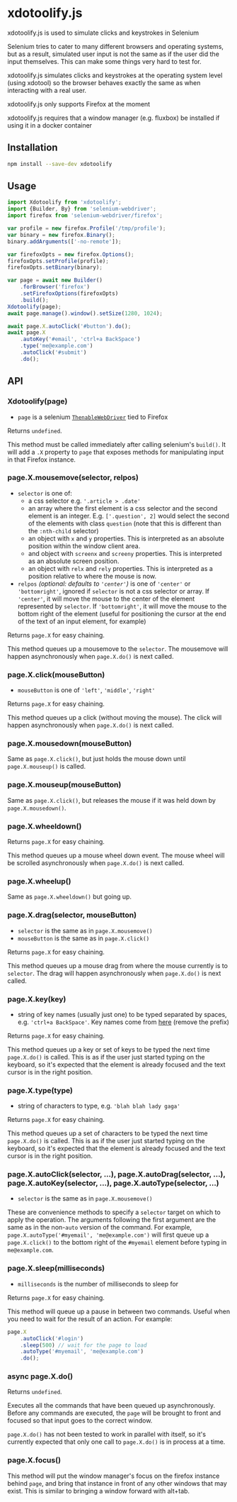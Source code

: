 # xdotoolify.js

xdotoolify.js is used to simulate clicks and keystrokes in Selenium

Selenium tries to cater to many different browsers and operating systems,
but as a result, simulated user input is not the same as if the user
did the input themselves. This can make some things very hard to test for.

xdotoolify.js simulates clicks and keystrokes at the operating system level
(using xdotool) so the browser behaves exactly the same as when interacting
with a real user.

xdotoolify.js only supports Firefox at the moment

xdotoolify.js requires that a window manager (e.g. fluxbox) be installed if
using it in a docker container

## Installation

```bash
npm install --save-dev xdotoolify
```

## Usage

```js
import Xdotoolify from 'xdotoolify';
import {Builder, By} from 'selenium-webdriver';
import firefox from 'selenium-webdriver/firefox';

var profile = new firefox.Profile('/tmp/profile');
var binary = new firefox.Binary();
binary.addArguments(['-no-remote']);

var firefoxOpts = new firefox.Options();
firefoxOpts.setProfile(profile);
firefoxOpts.setBinary(binary);

var page = await new Builder()
    .forBrowser('firefox')
    .setFirefoxOptions(firefoxOpts)
    .build();
Xdotoolify(page);
await page.manage().window().setSize(1280, 1024);

await page.X.autoClick('#button').do();
await page.X
    .autoKey('#email', 'ctrl+a BackSpace')
    .type('me@example.com')
    .autoClick('#submit')
    .do();
```

## API

### Xdotoolify(page)

  - `page` is a selenium [`ThenableWebDriver`][1] tied to Firefox

Returns `undefined`.

This method must be called immediately after calling selenium's `build()`.
It will add a `.X` property to `page` that exposes methods for manipulating
input in that Firefox instance.

### page.X.mousemove(selector, relpos)

  - `selector` is one of:
    - a css selector e.g. `'.article > .date'`
    - an array where the first element is a css selector and the second element is an integer. E.g. `['.question', 2]` would select the second of the elements with class `question` (note that this is different than the `:nth-child` selector)
    - an object with `x` and `y` properties. This is interpreted as an absolute position within the window client area.
    - and object with `screenx` and `screeny` properties. This is interpreted as an absolute screen position.
    - an object with `relx` and `rely` properties. This is interpreted as a position relative to where the mouse is now.
  - `relpos` *(optional: defaults to `'center'`)* is one of `'center'` or `'bottomright'`, ignored if `selector` is not a css selector or array. If `'center'`, it will move the mouse to the center of the element represented by `selector`. If `'bottomright'`, it will move the mouse to the bottom right of the element (useful for positioning the cursor at the end of the text of an input element, for example)

Returns `page.X` for easy chaining.

This method queues up a mousemove to the `selector`. The mousemove will happen
asynchronously when `page.X.do()` is next called.

### page.X.click(mouseButton)

  - `mouseButton` is one of `'left'`, `'middle'`, `'right'`

Returns `page.X` for easy chaining.

This method queues up a click (without moving the mouse). The click will happen
asynchronously when `page.X.do()` is next called.

### page.X.mousedown(mouseButton)

Same as `page.X.click()`, but just holds the mouse down until `page.X.mouseup()` is called.

### page.X.mouseup(mouseButton)

Same as `page.X.click()`, but releases the mouse if it was held down by `page.X.mousedown()`.

### page.X.wheeldown()

Returns `page.X` for easy chaining.

This method queues up a mouse wheel down event. The mouse wheel will be
scrolled asynchronously when `page.X.do()` is next called.

### page.X.wheelup()

Same as `page.X.wheeldown()` but going up.

### page.X.drag(selector, mouseButton)

  - `selector` is the same as in `page.X.mousemove()`
  - `mouseButton` is the same as in `page.X.click()`

Returns `page.X` for easy chaining.

This method queues up a mouse drag from where the mouse currently is to `selector`. The drag will happen asynchronously when `page.X.do()` is next called.

### page.X.key(key)

  - string of key names (usually just one) to be typed separated by spaces, e.g. `'ctrl+a BackSpace'`. Key names come from [here][2] (remove the prefix)

Returns `page.X` for easy chaining.

This method queues up a key or set of keys to be typed the next time `page.X.do()` is called. This is as if the user just started typing on the keyboard, so it's expected that the element is already focused and the text cursor is in the right position.

### page.X.type(type)

  - string of characters to type, e.g. `'blah blah lady gaga'`

Returns `page.X` for easy chaining.

This method queues up a set of characters to be typed the next time `page.X.do()` is called. This is as if the user just started typing on the keyboard, so it's expected that the element is already focused and the text cursor is in the right position.

### page.X.autoClick(selector, ...), page.X.autoDrag(selector, ...), page.X.autoKey(selector, ...), page.X.autoType(selector, ...)

  - `selector` is the same as in `page.X.mousemove()`

These are convenience methods to specify a `selector` target on which to apply the operation. The arguments following the first argument are the same as in the non-`auto` version of the command. For example, `page.X.autoType('#myemail', 'me@example.com')` will first queue up a `page.X.click()` to the bottom right of the `#myemail` element before typing in `me@example.com`.

### page.X.sleep(milliseconds)

  - `milliseconds` is the number of milliseconds to sleep for

Returns `page.X` for easy chaining.

This method will queue up a pause in between two commands. Useful when you need
to wait for the result of an action. For example:

```js
page.X
    .autoClick('#login')
    .sleep(500) // wait for the page to load
    .autoType('#myemail', 'me@example.com')
    .do();
```


### async page.X.do()

Returns `undefined`.

Executes all the commands that have been queued up asynchronously. Before any
commands are executed, the `page` will be brought to front and focused so
that input goes to the correct window.

`page.X.do()` has not been tested to work in parallel with itself, so it's
currently expected that only one call to `page.X.do()` is in process at a time.

### page.X.focus()

This method will put the window manager's focus on the firefox instance
behind `page`, and bring that instance in front of any other windows that
may exist. This is similar to bringing a window forward with alt+tab.

[1]: http://seleniumhq.github.io/selenium/docs/api/javascript/module/selenium-webdriver/index_exports_ThenableWebDriver.html
[2]: https://cgit.freedesktop.org/xorg/proto/x11proto/plain/keysymdef.h
